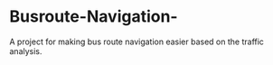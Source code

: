 # Busroute-Navigation-
A project for making bus route navigation easier based on the traffic analysis.
